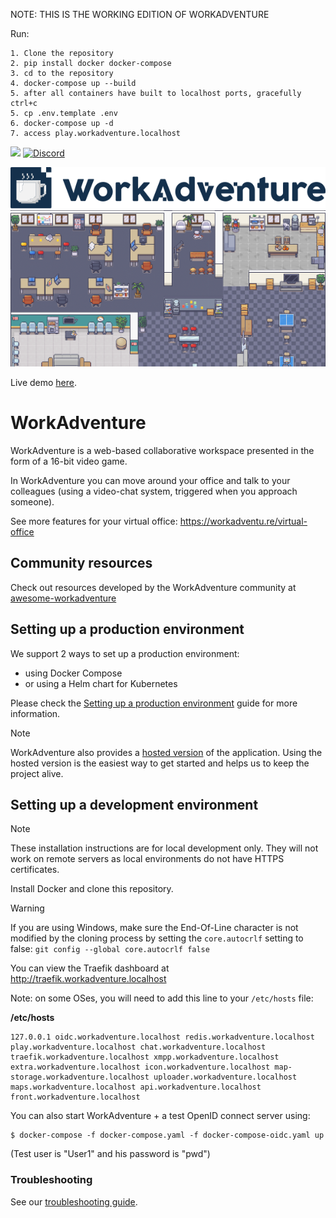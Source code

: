 NOTE: THIS IS THE WORKING EDITION OF WORKADVENTURE

Run:

```
1. Clone the repository
2. pip install docker docker-compose
3. cd to the repository
4. docker-compose up --build
5. after all containers have built to localhost ports, gracefully ctrl+c
5. cp .env.template .env
6. docker-compose up -d
7. access play.workadventure.localhost
```

![](https://github.com/thecodingmachine/workadventure/workflows/Continuous%20Integration/badge.svg) [![Discord](https://img.shields.io/discord/821338762134290432?label=Discord)](https://discord.gg/G6Xh9ZM9aR)

![WorkAdventure logo](README-LOGO.svg)
![WorkAdventure office image](README-MAP.png)

Live demo [here](https://play.staging.workadventu.re/@/tcm/workadventure/wa-village).

# WorkAdventure

WorkAdventure is a web-based collaborative workspace presented in the form of a
16-bit video game.

In WorkAdventure you can move around your office and talk to your colleagues (using a video-chat system, triggered when you approach someone).

See more features for your virtual office: https://workadventu.re/virtual-office

## Community resources

Check out resources developed by the WorkAdventure community at [awesome-workadventure](https://github.com/workadventure/awesome-workadventure)

## Setting up a production environment

We support 2 ways to set up a production environment:

- using Docker Compose
- or using a Helm chart for Kubernetes

Please check the [Setting up a production environment](docs/others/self-hosting/install.md) guide for more information.

> [!NOTE]
> WorkAdventure also provides a [hosted version](https://workadventu.re) of the application. Using the hosted version is 
> the easiest way to get started and helps us to keep the project alive.

## Setting up a development environment

> [!NOTE]
> These installation instructions are for local development only. They will not work on
> remote servers as local environments do not have HTTPS certificates.

Install Docker and clone this repository.

> [!WARNING]
> If you are using Windows, make sure the End-Of-Line character is not modified by the cloning process by setting
> the `core.autocrlf` setting to false: `git config --global core.autocrlf false`



You can view the Traefik dashboard at http://traefik.workadventure.localhost

Note: on some OSes, you will need to add this line to your `/etc/hosts` file:

**/etc/hosts**
```
127.0.0.1 oidc.workadventure.localhost redis.workadventure.localhost play.workadventure.localhost chat.workadventure.localhost traefik.workadventure.localhost xmpp.workadventure.localhost extra.workadventure.localhost icon.workadventure.localhost map-storage.workadventure.localhost uploader.workadventure.localhost maps.workadventure.localhost api.workadventure.localhost front.workadventure.localhost
```

You can also start WorkAdventure + a test OpenID connect server using:

```console
$ docker-compose -f docker-compose.yaml -f docker-compose-oidc.yaml up
```

(Test user is "User1" and his password is "pwd")


### Troubleshooting

See our [troubleshooting guide](docs/dev/troubleshooting.md).

